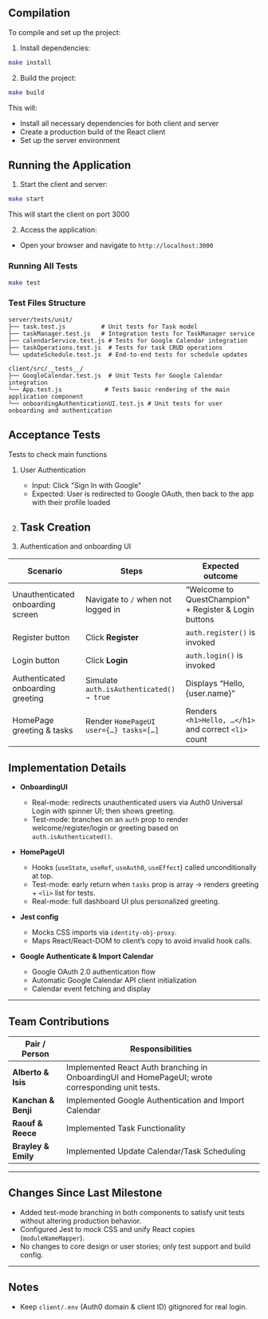 ## Compilation

To compile and set up the project:

1. Install dependencies:
```bash
make install
```

2. Build the project:
```bash
make build
```

This will:
- Install all necessary dependencies for both client and server
- Create a production build of the React client
- Set up the server environment

## Running the Application

1. Start the client and server:

```bash
make start
```

This will start the client on port 3000

2. Access the application:
- Open your browser and navigate to `http://localhost:3000`


### Running All Tests
```bash
make test
```

### Test Files Structure
```
server/tests/unit/
├── task.test.js          # Unit tests for Task model
├── taskManager.test.js   # Integration tests for TaskManager service
├── calendarService.test.js # Tests for Google Calendar integration
├── taskOperations.test.js  # Tests for task CRUD operations
└── updateSchedule.test.js  # End-to-end tests for schedule updates

client/src/__tests__/
├── GoogleCalendar.test.js  # Unit Tests for Google Calendar integration
└── App.test.js            # Tests basic rendering of the main application component
└── onboardingAuthenticationUI.test.js # Unit tests for user onboarding and authentication
```

## Acceptance Tests

Tests to check main functions

1. User Authentication
   - Input: Click "Sign In with Google"
   - Expected: User is redirected to Google OAuth, then back to the app with their profile loaded

2. Task Creation
   - 
 
3. Authentication and onboarding UI
 
 | Scenario                          | Steps                                    | Expected outcome                                      |
 | --------------------------------- | ---------------------------------------- | ----------------------------------------------------- |
 | Unauthenticated onboarding screen | Navigate to `/` when not logged in       | “Welcome to QuestChampion” + Register & Login buttons |
 | Register button                   | Click **Register**                       | `auth.register()` is invoked                          |
 | Login button                      | Click **Login**                          | `auth.login()` is invoked                             |
 | Authenticated onboarding greeting | Simulate `auth.isAuthenticated() → true` | Displays “Hello, {user.name}”                         |
 | HomePage greeting & tasks         | Render `HomePageUI user={…} tasks=[…]`   | Renders `<h1>Hello, …</h1>` and correct `<li>` count  |


## Implementation Details
 
 * **OnboardingUI**
 
   * Real-mode: redirects unauthenticated users via Auth0 Universal Login with spinner UI; then shows greeting.
   * Test-mode: branches on an `auth` prop to render welcome/register/login or greeting based on `auth.isAuthenticated()`.
 
 * **HomePageUI**
 
   * Hooks (`useState`, `useRef`, `useAuth0`, `useEffect`) called unconditionally at top.
   * Test-mode: early return when `tasks` prop is array → renders greeting + `<li>` list for tests.
   * Real-mode: full dashboard UI plus personalized greeting.
 
 * **Jest config**
 
   * Mocks CSS imports via `identity-obj-proxy`.
   * Maps React/React-DOM to client’s copy to avoid invalid hook calls.

 * **Google Authenticate & Import Calendar**
    * Google OAuth 2.0 authentication flow
    * Automatic Google Calendar API client initialization
    * Calendar event fetching and display
 
 ---
 
 ## Team Contributions
 
 | Pair / Person       | Responsibilities                                                                                 |
 | ------------------  | ------------------------------------------------------------------------------------------------ |
 | **Alberto & Isis**  | Implemented React Auth branching in OnboardingUI and HomePageUI; wrote corresponding unit tests. |
 | **Kanchan & Benji** | Implemented Google Authentication and Import Calendar                                            |
 | **Raouf & Reece**   | Implemented Task Functionality                                                                   |
 | **Brayley & Emily** | Implemented Update Calendar/Task Scheduling                                                      |

 
 ---
 
 ## Changes Since Last Milestone
 
 * Added test-mode branching in both components to satisfy unit tests without altering production behavior.
 * Configured Jest to mock CSS and unify React copies (`moduleNameMapper`).
 * No changes to core design or user stories; only test support and build config.
 
 ---
 
 ## Notes
 
 * Keep `client/.env` (Auth0 domain & client ID) gitignored for real login.


